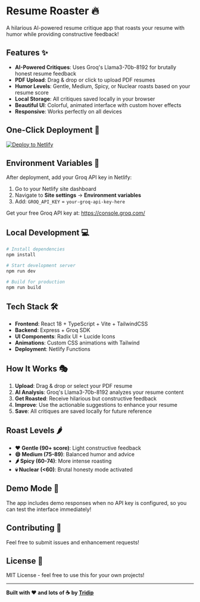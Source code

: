 # Resume Roaster 🔥

A hilarious AI-powered resume critique app that roasts your resume with humor while providing constructive feedback!

## Features ✨

- **AI-Powered Critiques**: Uses Groq's Llama3-70b-8192 for brutally honest resume feedback
- **PDF Upload**: Drag & drop or click to upload PDF resumes
- **Humor Levels**: Gentle, Medium, Spicy, or Nuclear roasts based on your resume score
- **Local Storage**: All critiques saved locally in your browser
- **Beautiful UI**: Colorful, animated interface with custom hover effects
- **Responsive**: Works perfectly on all devices

## One-Click Deployment 🚀

[![Deploy to Netlify](https://www.netlify.com/img/deploy/button.svg)](https://app.netlify.com/start/deploy?repository=https://github.com/your-username/resume-roaster)

## Environment Variables 🔧

After deployment, add your Groq API key in Netlify:

1. Go to your Netlify site dashboard
2. Navigate to **Site settings** → **Environment variables**
3. Add: `GROQ_API_KEY` = `your-groq-api-key-here`

Get your free Groq API key at: https://console.groq.com/

## Local Development 💻

```bash
# Install dependencies
npm install

# Start development server
npm run dev

# Build for production
npm run build
```

## Tech Stack 🛠️

- **Frontend**: React 18 + TypeScript + Vite + TailwindCSS
- **Backend**: Express + Groq SDK
- **UI Components**: Radix UI + Lucide Icons
- **Animations**: Custom CSS animations with Tailwind
- **Deployment**: Netlify Functions

## How It Works 🎭

1. **Upload**: Drag & drop or select your PDF resume
2. **AI Analysis**: Groq's Llama3-70b-8192 analyzes your resume content
3. **Get Roasted**: Receive hilarious but constructive feedback
4. **Improve**: Use the actionable suggestions to enhance your resume
5. **Save**: All critiques are saved locally for future reference

## Roast Levels 🌶️

- **❤️ Gentle (90+ score)**: Light constructive feedback
- **😄 Medium (75-89)**: Balanced humor and advice  
- **🌶️ Spicy (60-74)**: More intense roasting
- **💀 Nuclear (<60)**: Brutal honesty mode activated

## Demo Mode 🎪

The app includes demo responses when no API key is configured, so you can test the interface immediately!

## Contributing 🤝

Feel free to submit issues and enhancement requests!

## License 📄

MIT License - feel free to use this for your own projects!

---

**Built with ❤️ and lots of ☕️ by [Tridip](https://googleit.in)**
